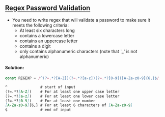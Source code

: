## [Regex Password Validation](https://www.codewars.com/kata/52e1476c8147a7547a000811)

- You need to write regex that will validate a password to make sure it meets the following criteria:
  - At least six characters long
  - contains a lowercase letter
  - contains an uppercase letter
  - contains a digit
  - only contains alphanumeric characters (note that '_' is not alphanumeric) 
 
#### Solution:
```js
const REGEXP = /^(?=.*?[A-Z])(?=.*?[a-z])(?=.*?[0-9])[A-Za-z0-9]{6,}$/;
```

```md
^               # start of input 
(?=.*?[A-Z])    # For at least one upper case letter
(?=.*?[a-z])    # For at least one lower case letter
(?=.*?[0-9])    # For at least one number
[A-Za-z0-9]{6,} # For at least 6 characters of [A-Za-z0-9]
$               # end of input  
```